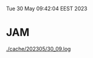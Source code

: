 Tue 30 May 09:42:04 EEST 2023
# JAM
<a href='./cache/202305/30_09.log'>./cache/202305/30_09.log</a>
